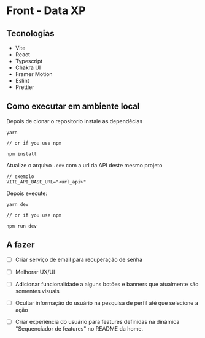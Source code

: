 # Front - Data XP

## Tecnologias
- Vite
- React
- Typescript
- Chakra UI
- Framer Motion
- Eslint
- Prettier

## Como executar em ambiente local

Depois de clonar o repositorio instale as dependêcias

```
yarn

// or if you use npm

npm install

```

Atualize o arquivo `.env` com a url da API deste mesmo projeto

```env
// exemplo
VITE_API_BASE_URL="<url_api>"
```

Depois execute:

```
yarn dev

// or if you use npm

npm run dev

```

## A fazer
- [ ] Criar serviço de email para recuperação de senha
- [ ] Melhorar UX/UI
- [ ] Adicionar funcionalidade a alguns botões e banners que atualmente são somentes visuais
- [ ] Ocultar informação do usuário na pesquisa de perfil até que selecione a ação
- [ ] Criar experiência do usuário para features definidas na dinâmica "Sequenciador de features" no README da home.

